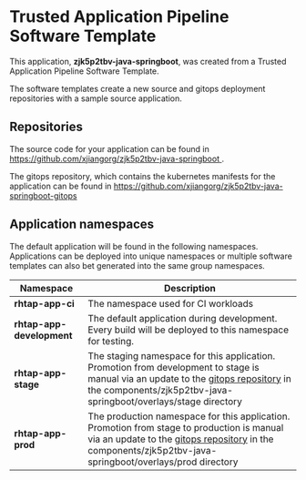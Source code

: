 # Trusted Application Pipeline Software Template

This application, **zjk5p2tbv-java-springboot**, was created from a Trusted Application Pipeline Software Template.

The software templates create a new source and gitops deployment repositories with a sample source application. 

## Repositories

The source code for your application can be found in [https://github.com/xjiangorg/zjk5p2tbv-java-springboot ](https://github.com/xjiangorg/zjk5p2tbv-java-springboot ).
 
The gitops repository, which contains the kubernetes manifests for the application can be found in 
[https://github.com/xjiangorg/zjk5p2tbv-java-springboot-gitops ](https://github.com/xjiangorg/zjk5p2tbv-java-springboot-gitops ) 

## Application namespaces 

The default application will be found in the following namespaces. Applications can be deployed into unique namespaces or multiple software templates can also bet generated into the same group namespaces.  

|  Namespace   |  Description   |  
| -------- | -------- |
| **rhtap-app-ci** | The namespace used for CI workloads |
| **rhtap-app-development** | The default application during development. Every build will be deployed to this namespace for testing. |
| **rhtap-app-stage** | The staging namespace for this application. Promotion from development to stage is manual via an update to the [gitops repository](https://github.com/xjiangorg/zjk5p2tbv-java-springboot-gitops ) in the components/zjk5p2tbv-java-springboot/overlays/stage directory |
| **rhtap-app-prod** | The production namespace for this application. Promotion from stage to production is manual via an update to the [gitops repository](https://github.com/xjiangorg/zjk5p2tbv-java-springboot-gitops ) in the components/zjk5p2tbv-java-springboot/overlays/prod directory |